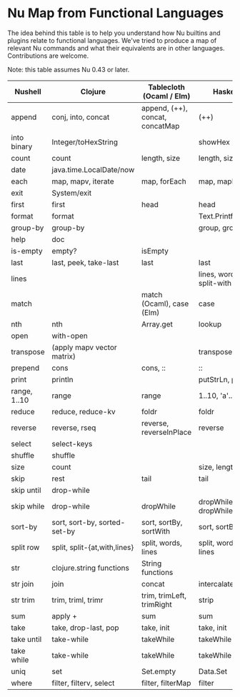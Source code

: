 # Nu Map from Functional Languages

The idea behind this table is to help you understand how Nu builtins and plugins relate to functional languages. We've tried to produce a map of relevant Nu commands and what their equivalents are in other languages. Contributions are welcome.

Note: this table assumes Nu 0.43 or later.

| Nushell      | Clojure                      | Tablecloth (Ocaml / Elm)        | Haskell                  |
| ------------ | ---------------------------- | ------------------------------- | ------------------------ |
| append       | conj, into, concat           | append, (++), concat, concatMap | (++)                     |
| into binary  | Integer/toHexString          |                                 | showHex                  |
| count        | count                        | length, size                    | length, size             |
| date         | java.time.LocalDate/now      |                                 |                          |
| each         | map, mapv, iterate           | map, forEach                    | map, mapM                |
| exit         | System/exit                  |                                 |                          |
| first        | first                        | head                            | head                     |
| format       | format                       |                                 | Text.Printf.printf       |
| group-by     | group-by                     |                                 | group, groupBy           |
| help         | doc                          |                                 |                          |
| is-empty     | empty?                       | isEmpty                         |                          |
| last         | last, peek, take-last        | last                            | last                     |
| lines        |                              |                                 | lines, words, split-with |
| match        |                              | match (Ocaml), case (Elm)       | case                     |
| nth          | nth                          | Array.get                       | lookup                   |
| open         | with-open                    |                                 |                          |
| transpose    | (apply mapv vector matrix)   |                                 | transpose                |
| prepend      | cons                         | cons, ::                        | ::                       |
| print        | println                      |                                 | putStrLn, print          |
| range, 1..10 | range                        | range                           | 1..10, 'a'..'f'          |
| reduce       | reduce, reduce-kv            | foldr                           | foldr                    |
| reverse      | reverse, rseq                | reverse, reverseInPlace         | reverse                  |
| select       | select-keys                  |                                 |                          |
| shuffle      | shuffle                      |                                 |                          |
| size         | count                        |                                 | size, length             |
| skip         | rest                         | tail                            | tail                     |
| skip until   | drop-while                   |                                 |                          |
| skip while   | drop-while                   | dropWhile                       | dropWhile, dropWhileEnd  |
| sort-by      | sort, sort-by, sorted-set-by | sort, sortBy, sortWith          | sort, sortBy             |
| split row    | split, split-{at,with,lines} | split, words, lines             | split, words, lines      |
| str          | clojure.string functions     | String functions                |                          |
| str join     | join                         | concat                          | intercalate              |
| str trim     | trim, triml, trimr           | trim, trimLeft, trimRight       | strip                    |
| sum          | apply +                      | sum                             | sum                      |
| take         | take, drop-last, pop         | take, init                      | take, init               |
| take until   | take-while                   | takeWhile                       | takeWhile                |
| take while   | take-while                   | takeWhile                       | takeWhile                |
| uniq         | set                          | Set.empty                       | Data.Set                 |
| where        | filter, filterv, select      | filter, filterMap               | filter                   |
